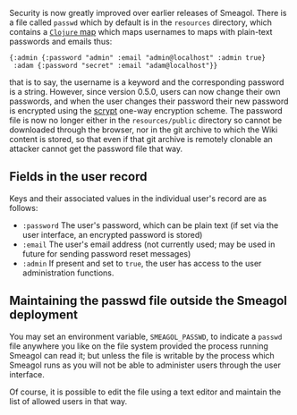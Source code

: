 Security is now greatly improved over earlier releases of Smeagol. There is a file called `passwd` which by default is in the `resources` directory, which contains a [`Clojure` map](https://clojure.org/reference/data_structures#Maps) which maps usernames to maps with plain-text passwords and emails thus:

    {:admin {:password "admin" :email "admin@localhost" :admin true}
     :adam {:password "secret" :email "adam@localhost"}}

that is to say, the username is a keyword and the corresponding password is a string. However, since version 0.5.0, users can now change their own passwords, and when the user changes their password their new password is encrypted using the [scrypt](http://www.tarsnap.com/scrypt.html) one-way encryption scheme. The password file is now no longer either in the `resources/public` directory so cannot be downloaded through the browser, nor in the git archive to which the Wiki content is stored, so that even if that git archive is remotely clonable an attacker cannot get the password file that way.

## Fields in the user record
Keys and their associated values in the individual user's record are as follows:

* `:password`  The user's password, which can be plain text (if set via the user interface, an encrypted password is stored)
* `:email`  The user's email address (not currently used; may be used in future for sending password reset messages)
* `:admin`  If present and set to `true`, the user has access to the user administration functions.

## Maintaining the passwd file outside the Smeagol deployment
You may set an environment variable, `SMEAGOL_PASSWD`, to indicate a `passwd` file anywhere you like on the file system provided the process running Smeagol can read it; but unless the file is writable by the process which Smeagol runs as you will not be able to administer users through the user interface.

Of course, it is possible to edit the file using a text editor and maintain the list of allowed users in that way.